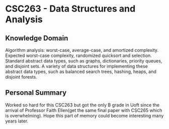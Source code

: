 # CSC263 - Data Structures and Analysis

## Knowledge Domain
Algorithm analysis: worst-case, average-case, and amortized complexity. Expected worst-case complexity, randomized quicksort and selection. Standard abstract data types, such as graphs, dictionaries, priority queues, and disjoint sets. A variety of data structures for implementing these abstract data types, such as balanced search trees, hashing, heaps, and disjoint forests.

## Personal Summary
Worked so hard for this CSC263 but got the only B grade in Uoft since the arrival of Professor Faith Ellen(get the same final paper with CSC265 which is overwhelming). Hope this part of memory could become interesting many years later. 